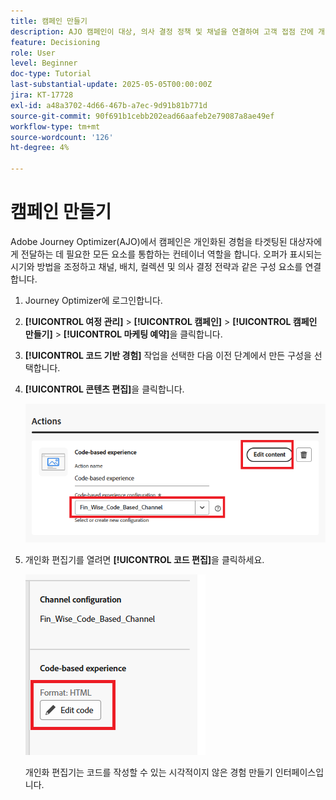 ```yaml
---
title: 캠페인 만들기
description: AJO 캠페인이 대상, 의사 결정 정책 및 채널을 연결하여 고객 접점 간에 개인화된 오퍼를 적시에 전달하는 방법을 알아봅니다.
feature: Decisioning
role: User
level: Beginner
doc-type: Tutorial
last-substantial-update: 2025-05-05T00:00:00Z
jira: KT-17728
exl-id: a48a3702-4d66-467b-a7ec-9d91b81b771d
source-git-commit: 90f691b1cebb202ead66aafeb2e79087a8ae49ef
workflow-type: tm+mt
source-wordcount: '126'
ht-degree: 4%

---
```


# 캠페인 만들기

Adobe Journey Optimizer(AJO)에서 캠페인은 개인화된 경험을 타겟팅된 대상자에게 전달하는 데 필요한 모든 요소를 통합하는 컨테이너 역할을 합니다. 오퍼가 표시되는 시기와 방법을 조정하고 채널, 배치, 컬렉션 및 의사 결정 전략과 같은 구성 요소를 연결합니다.

1. Journey Optimizer에 로그인합니다.
1. **[!UICONTROL 여정 관리]** > **[!UICONTROL 캠페인]** > **[!UICONTROL 캠페인 만들기]** > **[!UICONTROL 마케팅 예약]**&#x200B;을 클릭합니다.
1. **[!UICONTROL 코드 기반 경험]** 작업을 선택한 다음 이전 단계에서 만든 구성을 선택합니다.
1. **[!UICONTROL 콘텐츠 편집]**&#x200B;을 클릭합니다.

   ![create-campaign](assets/create-campaign.png)

1. 개인화 편집기를 열려면 **[!UICONTROL 코드 편집]**&#x200B;을 클릭하세요.

   ![edit-cbe_html](assets/edit_code_based_exp_html.png)

   개인화 편집기는 코드를 작성할 수 있는 시각적이지 않은 경험 만들기 인터페이스입니다.

